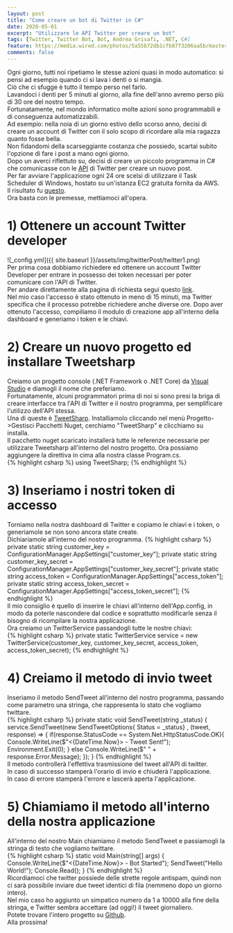 ```yaml
---
layout: post
title: "Come creare un bot di Twitter in C#"
date: 2020-05-01
excerpt: "Utilizzare le API Twitter per creare un bot"
tags: [Twitter, Twitter Bot, Bot, Andrea Grisafi, .NET, C#]
feature: https://media.wired.com/photos/5a55b72db1cfb87f3206aa5b/master/w_582,c_limit/Twitter-Hole-featured.jpg
comments: false
---
```

Ogni giorno, tutti noi ripetiamo le stesse azioni quasi in modo automatico: si pensi ad esempio quando ci si lava i denti o si mangia.  
Ciò che ci sfugge è tutto il tempo perso nel farlo.  
Lavandoci i denti per 5 minuti al giorno, alla fine dell'anno avremo perso più di 30 ore del nostro tempo.  
Fortunatamente, nel mondo informatico molte azioni sono programmabili e di conseguenza automatizzabili.  
Ad esempio: nella noia di un giorno estivo dello scorso anno, decisi di creare un account di Twitter con il solo scopo di ricordare alla mia ragazza quanto fosse bella.  
Non fidandomi della scarseggiante costanza che possiedo, scartai subito l'opzione di fare i post a mano ogni giorno.  
Dopo un averci riflettuto su, decisi di creare un piccolo programma in C# che comunicasse con le [API](https://en.wikipedia.org/wiki/Application_programming_interface) di Twitter per creare un nuovo post.  
Per far avviare l'applicazione ogni 24 ore scelsi di utilizzare il Task Scheduler di Windows, hostato su un'istanza EC2 gratuita fornita da AWS.  
Il risultato fu [questo](https://twitter.com/sarabellxmbot).  
Ora basta con le premesse, mettiamoci all'opera.




# 1) Ottenere un account Twitter developer
![_config.yml]({{ site.baseurl }}/assets/img/twitterPost/twitter1.png)  
Per prima cosa dobbiamo richiedere ed ottenere un account Twitter Developer per entrare in possesso dei token necessari per poter comunicare con l'API di Twitter.  
Per andare direttamente alla pagina di richiesta segui questo [link](https://developer.twitter.com/en/apply-for-access).  
Nel mio caso l'accesso è stato ottenuto in meno di 15 minuti, ma Twitter specifica che il processo potrebbe richiedere anche diverse ore. 
Dopo aver ottenuto l'accesso, compiliamo il modulo di creazione app all'interno della dashboard e generiamo i token e le chiavi.  

# 2) Creare un nuovo progetto ed installare Tweetsharp
Creiamo un progetto console (.NET Framework o .NET Core) da [Visual Studio](https://visualstudio.microsoft.com/it/downloads/) e diamogli il nome che preferiamo.  
Fortunatamente, alcuni programmatori prima di noi si sono presi la briga di creare interfacce tra l'API di Twitter e il nostro programma, per semplificare l'utilizzo dell'API stessa.  
Una di queste è [TweetSharp](https://github.com/shugonta/tweetsharp).
Installiamolo cliccando nel menù Progetto->Gestisci Pacchetti Nuget, cerchiamo "TweetSharp" e clicchiamo su installa.  
Il pacchetto nuget scaricato installerà tutte le referenze necessarie per utilizzare Tweetsharp all'interno del nostro progetto.
Ora possiamo aggiungere la direttiva in cima alla nostra classe Program.cs.  
{% highlight csharp %}
using TweetSharp;
{% endhighlight %}

# 3) Inseriamo i nostri token di accesso
Torniamo nella nostra dashboard di Twitter e copiamo le chiavi e i token, o generiamole se non sono ancora state create.  
Dichiariamole all'interno del nostro programma.
{% highlight csharp %}
private static string customer_key = ConfigurationManager.AppSettings["customer_key"];
private static string customer_key_secret = ConfigurationManager.AppSettings["customer_key_secret"];
private static string access_token = ConfigurationManager.AppSettings["access_token"];
private static string access_token_secret = ConfigurationManager.AppSettings["access_token_secret"];
{% endhighlight %}  
Il mio consiglio è quello di inserire le chiavi all'interno dell'App.config, in modo da poterle nascondere dal codice e soprattutto modificarle senza il bisogno di ricompilare la nostra applicazione.  
Ora creiamo un TwitterService passandogli tutte le nostre chiavi:  
{% highlight csharp %}
private static TwitterService service = new TwitterService(customer_key, customer_key_secret, access_token, access_token_secret);
{% endhighlight %}  

# 4) Creiamo il metodo di invio tweet
Inseriamo il metodo SendTweet all'interno del nostro programma, passando come parametro una stringa, che rappresenta lo stato che vogliamo twittare.  
  {% highlight csharp %}
  private static void SendTweet(string _status)
        {
            service.SendTweet(new SendTweetOptions{ Status = _status} , (tweet, response) =>
            {
                if(response.StatusCode == System.Net.HttpStatusCode.OK){
                    Console.WriteLine($"<{DateTime.Now}> - Tweet Sent!");
                    Environment.Exit(0);
                }
            else
                    Console.WriteLine($"<ERROR> " + response.Error.Message);
        });
        }
{% endhighlight %}  
Il metodo controllerà l'effettiva trasmissione del tweet all'API di twitter.  
In caso di successo stamperà l'orario di invio e chiuderà l'applicazione.  
In caso di errore stamperà l'errore e lascerà aperta l'applicazione.  

# 5) Chiamiamo il metodo all'interno della nostra applicazione
All'interno del nostro Main chiamiamo il metodo SendTweet e passiamogli la stringa di testo che vogliamo twittare.  
  {% highlight csharp %}
  static void Main(string[] args)
        {
            Console.WriteLine($"<{DateTime.Now}> - Bot Started");
            SendTweet("Hello World!");
            Console.Read();
        }
  {% endhighlight %}  
Ricordiamoci che twitter possiede delle strette regole antispam, quindi non ci sarà possibile inviare due tweet identici di fila (nemmeno dopo un giorno intero).  
Nel mio caso ho aggiunto un simpatico numero da 1 a 10000 alla fine della stringa, e Twitter sembra accettare (ad oggi!) il tweet giornaliero.  
Potete trovare l'intero progetto su [Github](https://github.com/Sgridev/KrTwitterBot/blob/master/Program.cs).  
Alla prossima!  

